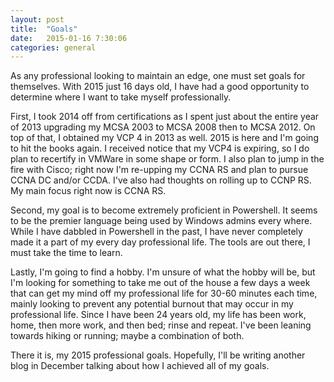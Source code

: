 ```yaml
---
layout: post
title:  "Goals"
date:   2015-01-16 7:30:06
categories: general
---
```

As any professional looking to maintain an edge, one must set goals for themselves. With 2015 just 16 days old, I have had a good opportunity to determine where I want to take myself professionally. 

First, I took 2014 off from certifications as I spent just about the entire year of 2013 upgrading my MCSA 2003 to MCSA 2008 then to MCSA 2012. On top of that, I obtained my VCP 4 in 2013 as well. 2015 is here and I'm going to hit the books again. I received notice that my VCP4 is expiring, so I do plan to recertify in VMWare in some shape or form. I also plan to jump in the fire with Cisco; right now I'm re-upping my CCNA RS and plan to pursue CCNA DC and/or CCDA. I've also had thoughts on rolling up to CCNP RS. My main focus right now is CCNA RS. 

Second, my goal is to become extremely proficient in Powershell. It seems to be the premier language being used by Windows admins every where. While I have dabbled in Powershell in the past, I have never completely made it a part of my every day professional life. The tools are out there, I must take the time to learn. 

Lastly, I'm going to find a hobby. I'm unsure of what the hobby will be, but I'm looking for something to take me out of the house a few days a week that can get my mind off my professional life for 30-60 minutes each time, mainly looking to prevent any potential burnout that may occur in my professional life. Since I have been 24 years old, my life has been work, home, then more work, and then bed; rinse and repeat. I've been leaning towards hiking or running; maybe a combination of both. 

There it is, my 2015 professional goals. Hopefully, I'll be writing another blog in December talking about how I achieved all of my goals. 